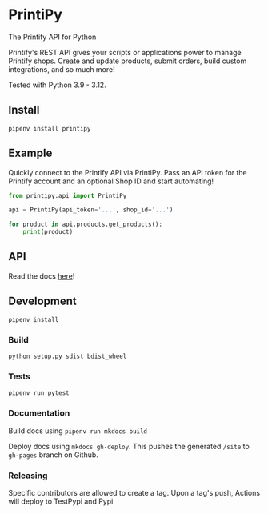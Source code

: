 # PrintiPy
The Printify API for Python

Printify's REST API gives your scripts or applications power to manage Printify shops. Create and update products, submit orders, build custom integrations, and so much more!

Tested with Python 3.9 - 3.12.

## Install

```shell
pipenv install printipy
```

## Example

Quickly connect to the Printify API via PrintiPy. Pass an API token for the Printify account and an optional Shop ID and start automating!

```python
from printipy.api import PrintiPy

api = PrintiPy(api_token='...', shop_id='...')

for product in api.products.get_products():
    print(product)
```

## API

Read the docs [here](https://lawrencemq.github.io/printipy/)!

## Development

`pipenv install`

### Build

`python setup.py sdist bdist_wheel`

### Tests

`pipenv run pytest`

### Documentation

Build docs using `pipenv run mkdocs build`

Deploy docs using `mkdocs gh-deploy`. This pushes the generated `/site` to `gh-pages` branch on Github. 

### Releasing
Specific contributors are allowed to create a tag. Upon a tag's push, Actions will deploy to TestPypi and Pypi
